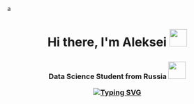 a<h1 align="center">Hi there, I'm Aleksei</a> 
<img src="https://media4.giphy.com/media/v1.Y2lkPTc5MGI3NjExNXF6dHB1NjBuMGhxMXkyZzY1dXFyYm10ZnNldHB2c3ViZzB0bnZteSZlcD12MV9pbnRlcm5hbF9naWZfYnlfaWQmY3Q9cw/T5xJw3MlEZAQ3hyrct/giphy.gif" width="40"/>
<h3 align="center">Data Science Student from Russia</a> 
<img src="https://media4.giphy.com/media/v1.Y2lkPTc5MGI3NjExNnV5Z2s2YTVscXpxbmtlZnAzMTR4d2ppZXBoeDZvczdvN3dtbDR0dyZlcD12MV9pbnRlcm5hbF9naWZfYnlfaWQmY3Q9cw/KzihYbSXWZcu9VVWE0/giphy.gif" width="40"/>

[![Typing SVG](https://readme-typing-svg.herokuapp.com?color=%2336BCF7&lines=Computer+science+student)](https://git.io/typing-svg)
<!--
**Aleksei-Ianin/Aleksei-Ianin** is a ✨ _special_ ✨ repository because its `README.md` (this file) appears on your GitHub profile.

Here are some ideas to get you started:

- 🔭 I’m currently working on ...
- 🌱 I’m currently learning ...
- 👯 I’m looking to collaborate on ...
- 🤔 I’m looking for help with ...
- 💬 Ask me about ...
- 📫 How to reach me: ...
- 😄 Pronouns: ...
- ⚡ Fun fact: ...
-->
